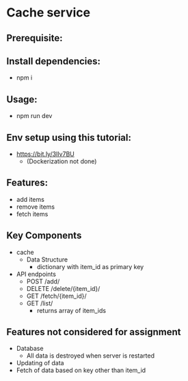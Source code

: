 # Cache service

## Prerequisite:

## Install dependencies:
 * npm i

## Usage:
 * npm run dev

## Env setup using this tutorial:
 * https://bit.ly/3lIv7BU
   * (Dockerization not done)

## Features:
 * add items
 * remove items
 * fetch items

## Key Components
 * cache
   * Data Structure
     * dictionary with item_id as primary key
 * API endpoints
   * POST /add/
   * DELETE /delete/{item_id}/
   * GET /fetch/{item_id}/
   * GET /list/
     * returns array of item_ids

## Features not considered for assignment
 * Database
   * All data is destroyed when server is restarted
 * Updating of data
 * Fetch of data based on key other than item_id
